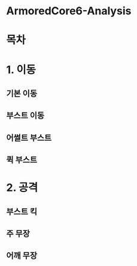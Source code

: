 # ArmoredCore6-Analysis

# 목차

# 1. 이동
## 기본 이동

## 부스트 이동

## 어썰트 부스트

## 퀵 부스트

# 2. 공격

## 부스트 킥

## 주 무장

## 어깨 무장